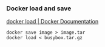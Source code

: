 ###  Docker load and save


[docker load | Docker Documentation](https://docs.docker.com/engine/reference/commandline/load/#extended-description "docker load | Docker Documentation")




```shell
docker save image > image.tar
docker load < busybox.tar.gz
```

